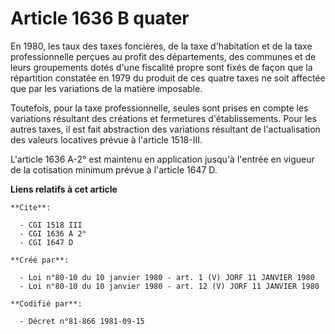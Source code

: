 # Article 1636 B quater

En 1980, les taux des taxes foncières, de la taxe d'habitation et de la taxe professionnelle perçues au profit des
départements, des communes et de leurs groupements dotés d'une fiscalité propre sont fixés de façon que la répartition
constatée en 1979 du produit de ces quatre taxes ne soit affectée que par les variations de la matière imposable.

Toutefois, pour la taxe professionnelle, seules sont prises en compte les variations résultant des créations et fermetures
d'établissements. Pour les autres taxes, il est fait abstraction des variations résultant de l'actualisation des valeurs
locatives prévue à l'article 1518-III.

L'article 1636 A-2° est maintenu en application jusqu'à l'entrée en vigueur de la cotisation minimum prévue à l'article 1647
D.

**Liens relatifs à cet article**

	**Cite**:

	  - CGI 1518 III
	  - CGI 1636 A 2°
	  - CGI 1647 D

	**Créé par**:

	  - Loi n°80-10 du 10 janvier 1980 - art. 1 (V) JORF 11 JANVIER 1980
	  - Loi n°80-10 du 10 janvier 1980 - art. 12 (V) JORF 11 JANVIER 1980

	**Codifié par**:

	  - Décret n°81-866 1981-09-15
